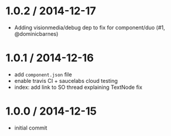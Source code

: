 
1.0.2 / 2014-12-17
==================

  * Adding visionmedia/debug dep to fix for component/duo (#1, @dominicbarnes)

1.0.1 / 2014-12-16
==================

  * add `component.json` file
  * enable travis CI + saucelabs cloud testing
  * index: add link to SO thread explaining TextNode fix

1.0.0 / 2014-12-15
==================

  * initial commit
